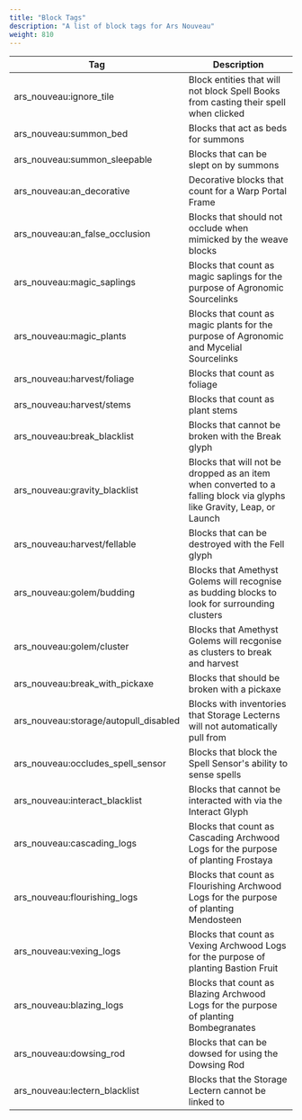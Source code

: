 ```yaml
---
title: "Block Tags"
description: "A list of block tags for Ars Nouveau"
weight: 810
---
```


| Tag                                                                             | Description                                                                                                                 |
| ------------------------------------------------------------------------------- | --------------------------------------------------------------------------------------------------------------------------- |
| <span class="badge text-bg-dark">ars_nouveau:ignore_tile</span>                 | Block entities that will not block Spell Books from casting their spell when clicked                                        |
| <span class="badge text-bg-dark">ars_nouveau:summon_bed</span>                  | Blocks that act as beds for summons                                                                                         |
| <span class="badge text-bg-dark">ars_nouveau:summon_sleepable</span>            | Blocks that can be slept on by summons                                                                                      |
| <span class="badge text-bg-dark">ars_nouveau:an_decorative</span>               | Decorative blocks that count for a Warp Portal Frame                                                                        |
| <span class="badge text-bg-dark">ars_nouveau:an_false_occlusion</span>          | Blocks that should not occlude when mimicked by the weave blocks                                                            |
| <span class="badge text-bg-dark">ars_nouveau:magic_saplings</span>              | Blocks that count as magic saplings for the purpose of Agronomic Sourcelinks                                                |
| <span class="badge text-bg-dark">ars_nouveau:magic_plants</span>                | Blocks that count as magic plants for the purpose of Agronomic and Mycelial Sourcelinks                                     |
| <span class="badge text-bg-dark">ars_nouveau:harvest/foliage</span>             | Blocks that count as foliage                                                                                                |
| <span class="badge text-bg-dark">ars_nouveau:harvest/stems</span>               | Blocks that count as plant stems                                                                                            |
| <span class="badge text-bg-dark">ars_nouveau:break_blacklist</span>             | Blocks that cannot be broken with the Break glyph                                                                           |
| <span class="badge text-bg-dark">ars_nouveau:gravity_blacklist</span>           | Blocks that will not be dropped as an item when converted to a falling block via glyphs like Gravity, Leap, or Launch       |
| <span class="badge text-bg-dark">ars_nouveau:harvest/fellable</span>            | Blocks that can be destroyed with the Fell glyph                                                                            |
| <span class="badge text-bg-dark">ars_nouveau:golem/budding</span>               | Blocks that Amethyst Golems will recognise as budding blocks to look for surrounding clusters                               |
| <span class="badge text-bg-dark">ars_nouveau:golem/cluster</span>               | Blocks that Amethyst Golems will recgonise as clusters to break and harvest                                                 |
| <span class="badge text-bg-dark">ars_nouveau:break_with_pickaxe</span>          | Blocks that should be broken with a pickaxe                                                                                 |
| <span class="badge text-bg-dark">ars_nouveau:storage/autopull_disabled</span>   | Blocks with inventories that Storage Lecterns will not automatically pull from                                              |
| <span class="badge text-bg-dark">ars_nouveau:occludes_spell_sensor</span>       | Blocks that block the Spell Sensor's ability to sense spells                                                                |
| <span class="badge text-bg-dark">ars_nouveau:interact_blacklist</span>          | Blocks that cannot be interacted with via the Interact Glyph                                                                |
| <span class="badge text-bg-dark">ars_nouveau:cascading_logs</span>              | Blocks that count as Cascading Archwood Logs for the purpose of planting Frostaya                                           |
| <span class="badge text-bg-dark">ars_nouveau:flourishing_logs</span>            | Blocks that count as Flourishing Archwood Logs for the purpose of planting Mendosteen                                       |
| <span class="badge text-bg-dark">ars_nouveau:vexing_logs</span>                 | Blocks that count as Vexing Archwood Logs for the purpose of planting Bastion Fruit                                         |
| <span class="badge text-bg-dark">ars_nouveau:blazing_logs</span>                | Blocks that count as Blazing Archwood Logs for the purpose of planting Bombegranates                                        |
| <span class="badge text-bg-dark">ars_nouveau:dowsing_rod</span>                 | Blocks that can be dowsed for using the Dowsing Rod                                                                         |
| <span class="badge text-bg-dark">ars_nouveau:lectern_blacklist</span>           | Blocks that the Storage Lectern cannot be linked to                                                                         |

